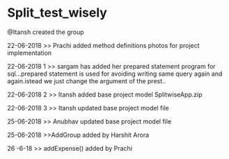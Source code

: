 # Split_test_wisely


@Itansh created the group

22-06-2018 >> Prachi added method definitions photos for project implementation

22-06-2018 1 >> sargam has added her prepared statement program for sql...prepared statement is used for avoiding writing same query again and again.istead we just change the argument of the prest..

22-06-2018 2 >> Itansh added base project model SplitwiseApp.zip

22-06-2018 3 >> Itansh updated base project model file 

25-06-2018   >> Anubhav updated base project model file

25-06-2018 >>AddGroup added by Harshit Arora

26 -6-18 >> addExpense() added by Prachi
